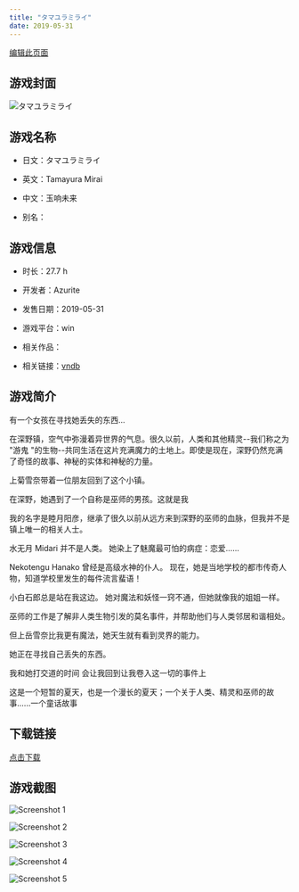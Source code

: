 ```yaml
---
title: "タマユラミライ"
date: 2019-05-31
---
```

[编辑此页面](https://github.com/ACG-3/ADV3-source/blob/main/source/_posts/%E3%82%BF%E3%83%9E%E3%83%A6%E3%83%A9%E3%83%9F%E3%83%A9%E3%82%A4.md)

## 游戏封面

![タマユラミライ](https%3A//pan.timero.xyz/onedrive/img_lib_001/%E3%82%BF%E3%83%9E%E3%83%A6%E3%83%A9%E3%83%9F%E3%83%A9%E3%82%A4_cover.avif)


## 游戏名称

- 日文：タマユラミライ
- 英文：Tamayura Mirai
- 中文：玉响未来

- 别名：


## 游戏信息

- 时长：27.7 h
- 开发者：Azurite
- 发售日期：2019-05-31
- 游戏平台：win
- 相关作品：

- 相关链接：[vndb](https://vndb.org/v23501)


## 游戏简介

有一个女孩在寻找她丢失的东西...

在深野镇，空气中弥漫着异世界的气息。很久以前，人类和其他精灵--我们称之为 "游鬼 "的生物--共同生活在这片充满魔力的土地上。即使是现在，深野仍然充满了奇怪的故事、神秘的实体和神秘的力量。

上菊雪奈带着一位朋友回到了这个小镇。

在深野，她遇到了一个自称是巫师的男孩。这就是我

我的名字是睦月阳彦，继承了很久以前从远方来到深野的巫师的血脉，但我并不是镇上唯一的相关人士。

水无月 Midari 并不是人类。
她染上了魅魔最可怕的病症：恋爱......

Nekotengu Hanako 曾经是高级水神的仆人。
现在，她是当地学校的都市传奇人物，知道学校里发生的每件流言蜚语！

小白石郎总是站在我这边。
她对魔法和妖怪一窍不通，但她就像我的姐姐一样。

巫师的工作是了解非人类生物引发的莫名事件，并帮助他们与人类邻居和谐相处。

但上岳雪奈比我更有魔法，她天生就有看到灵界的能力。

她正在寻找自己丢失的东西。

我和她打交道的时间 会让我回到让我卷入这一切的事件上

这是一个短暂的夏天，也是一个漫长的夏天；一个关于人类、精灵和巫师的故事......一个童话故事




## 下载链接

[点击下载](https://pan.timero.xyz/onedrive/adv_lib_001/%E3%82%BF%E3%83%9E%E3%83%A6%E3%83%A9%E3%83%9F%E3%83%A9%E3%82%A4)


## 游戏截图


![Screenshot 1](https%3A//pan.timero.xyz/onedrive/img_lib_001/%E3%82%BF%E3%83%9E%E3%83%A6%E3%83%A9%E3%83%9F%E3%83%A9%E3%82%A4_Screenshot_1.avif)

![Screenshot 2](https%3A//pan.timero.xyz/onedrive/img_lib_001/%E3%82%BF%E3%83%9E%E3%83%A6%E3%83%A9%E3%83%9F%E3%83%A9%E3%82%A4_Screenshot_2.avif)

![Screenshot 3](https%3A//pan.timero.xyz/onedrive/img_lib_001/%E3%82%BF%E3%83%9E%E3%83%A6%E3%83%A9%E3%83%9F%E3%83%A9%E3%82%A4_Screenshot_3.avif)

![Screenshot 4](https%3A//pan.timero.xyz/onedrive/img_lib_001/%E3%82%BF%E3%83%9E%E3%83%A6%E3%83%A9%E3%83%9F%E3%83%A9%E3%82%A4_Screenshot_4.avif)

![Screenshot 5](https%3A//pan.timero.xyz/onedrive/img_lib_001/%E3%82%BF%E3%83%9E%E3%83%A6%E3%83%A9%E3%83%9F%E3%83%A9%E3%82%A4_Screenshot_5.avif)

